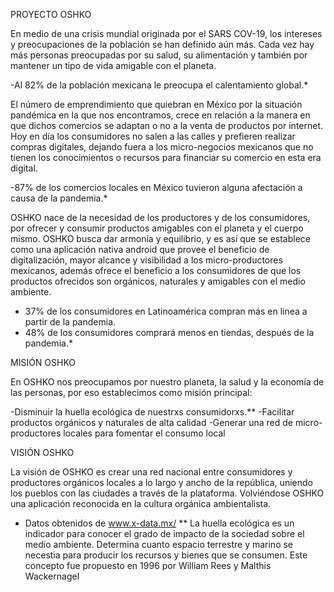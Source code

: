 PROYECTO OSHKO

En medio de una crisis mundial originada por el SARS COV-19, los intereses y preocupaciones de la población se han definido aún más. Cada vez hay más personas preocupadas por su salud, su alimentación y también por mantener un tipo de vida amigable con el planeta.

-Al 82% de la población mexicana le preocupa el calentamiento global.*

El número de emprendimiento que quiebran en México por la situación pandémica en la que nos encontramos, crece en relación a la manera en que dichos comercios se adaptan o no a la venta de productos por internet. Hoy en día los consumidores no salen a las calles y prefieren realizar compras digitales, dejando fuera a los micro-negocios mexicanos que no tienen los conocimientos o recursos para financiar su comercio en esta era digital.

-87% de los comercios locales en México tuvieron alguna afectación a causa de la pandemia.*

OSHKO nace de la necesidad de los productores y de los consumidores, por ofrecer y consumir productos amigables con el planeta y el cuerpo mismo. OSHKO busca dar armonía y equilibrio, y es así que se establece como una aplicación nativa android que provee el beneficio de digitalización, mayor alcance y visibilidad a los micro-productores mexicanos, además ofrece el beneficio a los consumidores de que los productos ofrecidos son orgánicos, naturales y amigables con el medio ambiente.

- 37% de los consumidores en Latinoamérica compran más en linea a partir de la pandemia.
- 48% de los consumidores comprará menos en tiendas, después de la pandemia.*


MISIÓN OSHKO

En OSHKO nos preocupamos por nuestro planeta, la salud y la economía de las personas, por eso establecimos como misión principal:

-Disminuir la huella ecológica de nuestrxs consumidorxs.**
-Facilitar productos orgánicos y naturales de alta calidad
-Generar una red de micro-productores locales para fomentar el consumo local


VISIÓN OSHKO

La visión de OSHKO es crear una red nacional entre consumidores y productores orgánicos locales a lo largo y ancho de la república, uniendo los pueblos con las ciudades a través de la plataforma. Volviéndose OSHKO una aplicación reconocida en la cultura orgánica ambientalista.


* Datos obtenidos de www.x-data.mx/
** La huella ecológica  es un indicador para conocer el grado de impacto de la sociedad sobre el medio ambiente. 
Determina cuanto espacio terrestre y marino se necestia para producir los recursos y bienes que se consumen.
Este concepto fue propuesto en 1996 por William Rees y Malthis Wackernagel
